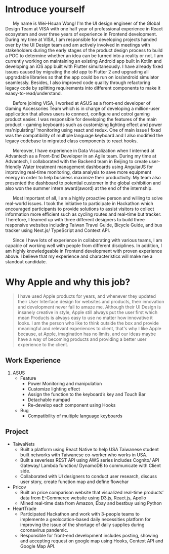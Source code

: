 # Introduce yourself

&nbsp;&nbsp;&nbsp;&nbsp;&nbsp;&nbsp;My name is Wei-Hsuan Wong! I'm the UI design engineer of the Global Design Team at VISA with one half year of professional experience in React ecosystem and over three years of experience in Frontend development. During my time at VISA, I am responsible for developing projects handed over by the UI Design team and am actively involved in meetings with stakeholders during the early stages of the product design process to build a POC to determine whether an idea can be turned into a reality or not. I am currently working on maintaining an existing Android app built in Kotlin and developing an iOS app built with Flutter simultaneously. I have already fixed issues caused by migrating the old app to Flutter 2 and upgrading all upgradable libraries so that the app could be run on ios/android simulator seamlessly. Besides, I also improved code quality through refactoring legacy code by splitting requirements into different components to make it eaasy-to-read/understand.

&nbsp;&nbsp;&nbsp;&nbsp;&nbsp;&nbsp;Before joining VISA, I worked at ASUS as a front-end developer of Gaming Accessories Team which is in charge of developing a million-user application that allows users to connect, configure and cotrol gaming product easier. I was responsible for developing the features of the main product - gaming keyboards such as customizing lighting effect and power ma'nipulating/ 'monitoring using react and redux. One of main issue I fixed was the compatibility of multiple language keyboard and I also modifeid the legacy codebase to migrated class components to react hooks.

&nbsp;&nbsp;&nbsp;&nbsp;&nbsp;&nbsp;Moreover, I have experience in Data Visualization when I interned at Advantech as a Front-End Developer in an Agile team. During my time at Advantech, I collaborated with the Backend team in Beijing to create user-friendly Water treatment management dashboards using AngularJS for improving real-time monitoring, data analysis to save more equipment energy in order to help business maximize their productivity. My team also presented the dashboard to potential customer in the global exhibition and also won the summer intern award(aword) at the end of the internship.

&nbsp;&nbsp;&nbsp;&nbsp;&nbsp;&nbsp;Most important of all, I am a highly proactive person and willing to solve real-world issues. I took the initiative to participate in Hackathon which encouraged participants to provide solutions to assist visitors to collect information more efficient such as cycling routes and real-time but tracker. Therefore, I teamed up with three different designers to build three responsive websites including Taiwan Travel Guide, Bicycle Guide, and bus tracker using Next.js/ TypeScript and Context API.

&nbsp;&nbsp;&nbsp;&nbsp;&nbsp;&nbsp;Since I have lots of experience in collaborating with various teams, I am capable of working well with people from different disciplines. In addition, I am highly knowledgeable in Frontend development with proven experience above. I believe that my experience and characteristics will make me a standout candidate.

# Why Apple and why this job?

> I have used Apple products for years, and whenever they updated their User Interface design for websites and products, their innovation and development never fail to amaze me. Although their UI Design is insanely creative in style, Apple still always put the user first which mean Products is always easy to use no matter how innovative it looks. I am the person who like to think outside the box and provide meaningful and relevant experiences to client, that's why I like Apple because, at Apple, imagination has no limits, and our ideas maybe have a way of becoming products and providing a better user experience to the client.

## Work Experience

1. ASUS
   - Feature
     - Power Monitoring and manipulation
     - Customize lighting effect
     - Assign the function to the keyboard’s key and Touch Bar
     - Detachable numpad
     - Re-develop each component using Hooks
   - Bug
     - Compatibility of multiple language keyboards

## Project

- TaiwaNets
  - Built a platform using React Native to help USA Taiwanese student built networks with Taiwanese co-worker who works in USA.
  - Built a severless REST API using AWS series includes Cognito/ API Gateway/ Lambda function/ DynamoDB to communicate with Client side.
  - Collaborated with UI designers to conduct user research, discuss user story, create function map and define flowchar
- Pricov
  - Built an price comparison website that visualized real-time products’ data from E-Commerce website using D3.js, React.js, Apollo
  - Mined real-time data from Amazon, Ebay and bestbuy using Python
- HeartTrade
  - Participated Hackathon and work with 3-people teams to implemente a geolocation-based daily necessities platform for improving the issue of the shortage of daily supplies during coronavirus pandemic.
  - Responsible for front-end development includes posting, showing and accepting request on google map using Hooks, Context API and Google Map API.
